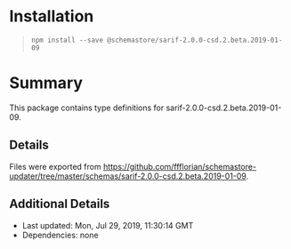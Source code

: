 # Installation
> `npm install --save @schemastore/sarif-2.0.0-csd.2.beta.2019-01-09`

# Summary
This package contains type definitions for sarif-2.0.0-csd.2.beta.2019-01-09.

## Details
Files were exported from https://github.com/ffflorian/schemastore-updater/tree/master/schemas/sarif-2.0.0-csd.2.beta.2019-01-09.

## Additional Details
* Last updated: Mon, Jul 29, 2019, 11:30:14 GMT
* Dependencies: none
